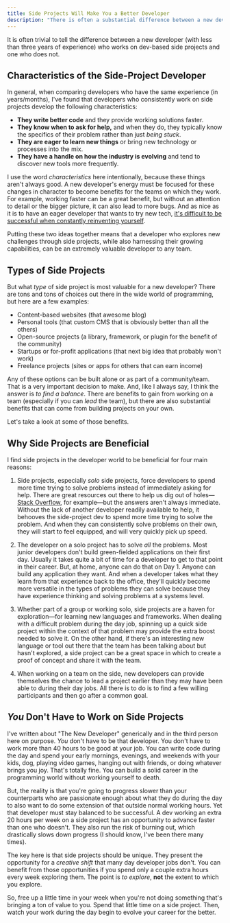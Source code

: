 ```yaml
---
title: Side Projects Will Make You a Better Developer
description: "There is often a substantial difference between a new developer who works on side projects and one who doesn't. But how do you make sure you're working on the right side project?"
---
```


It is often trivial to tell the difference between a new developer (with less than three years of experience) who works on dev-based side projects and one who does not.

## Characteristics of the Side-Project Developer

In general, when comparing developers who have the same experience (in years/months), I've found that developers who consistently work on side projects develop the following characteristics:

- **They write better code** and they provide working solutions faster.
- **They know when to ask for help,** and when they do, they typically know the specifics of their problem rather than just _being stuck_.
- **They are eager to learn new things** or bring new technology or processes into the mix.
- **They have a handle on how the industry is evolving** and tend to discover new tools more frequently.

I use the word _characteristics_ here intentionally, because these things aren't always good. A new developer's energy must be focused for these changes in character to become benefits for the teams on which they work. For example, working faster can be a great benefit, but without an attention to detail or the bigger picture, it can also lead to more bugs. And as nice as it is to have an eager developer that wants to try new tech, [it's difficult to be successful when constantly reinventing yourself](/blog/what-change-means-to-a-developer/).

Putting these two ideas together means that a developer who explores new challenges through side projects, while also harnessing their growing capabilities, can be an extremely valuable developer to any team.

## Types of Side Projects

But what _type_ of side project is most valuable for a new developer? There are tons and tons of choices out there in the wide world of programming, but here are a few examples:

- Content-based websites (that awesome blog)
- Personal tools (that custom CMS that is obviously better than all the others)
- Open-source projects (a library, framework, or plugin for the benefit of the community)
- Startups or for-profit applications (that next big idea that probably won't work)
- Freelance projects (sites or apps for others that can earn income)

Any of these options can be built alone or as part of a community/team. That is a very important decision to make. And, like I always say, I think the answer is _to find a balance_. There are benefits to gain from working on a team (especially if you can _lead_ the team), but there are also substantial benefits that can come from building projects on your own.

Let's take a look at some of those benefits.

## Why Side Projects are Beneficial

I find side projects in the developer world to be beneficial for four main reasons:

1. Side projects, especially _solo_ side projects, force developers to spend more time trying to solve problems instead of immediately asking for help. There are great resources out there to help us dig out of holes—[Stack Overflow](https://stackoverflow.com/), for example—but the answers aren't always immediate. Without the lack of another developer readily available to help, it behooves the side-project dev to spend more time trying to solve the problem. And when they can consistently solve problems on their own, they will start to feel equipped, and will very quickly pick up speed.

2. The developer on a solo project has to solve _all_ the problems. Most junior developers don't build green-fielded applications on their first day. Usually it takes quite a bit of time for a developer to get to that point in their career. But, at home, anyone can do that on Day 1. Anyone can build any application they want. And when a developer takes what they learn from that experience back to the office, they'll quickly become more versatile in the types of problems they can solve because they have experience thinking and solving problems at a systems level.

3. Whether part of a group or working solo, side projects are a haven for exploration—for learning new languages and frameworks. When dealing with a difficult problem during the day job, spinning up a quick side project within the context of that problem may provide the extra boost needed to solve it. On the other hand, if there's an interesting new language or tool out there that the team has been talking about but hasn't explored, a side project can be a great space in which to create a proof of concept and share it with the team.

4. When working on a team on the side, new developers can provide themselves the chance to lead a project earlier than they may have been able to during their day jobs. All there is to do is to find a few willing participants and then go after a common goal.

## _You_ Don't Have to Work on Side Projects

I've written about "The New Developer" generically and in the third person here on purpose. _You_ don't have to be that developer. You don't have to work more than 40 hours to be good at your job. You can write code during the day and spend your early mornings, evenings, and weekends with your kids, dog, playing video games, hanging out with friends, or doing whatever brings you joy. That's totally fine. You can build a solid career in the programming world without working yourself to death.

But, the reality is that you're going to progress slower than your counterparts who are passionate enough about what they do during the day to also want to do some extension of that outside normal working hours. Yet that developer must stay balanced to be successful. A dev working an extra 20 hours per week on a side project has an opportunity to advance faster than one who doesn't. They also run the risk of burning out, which drastically slows down progress (I should know, I've been there many times).

The key here is that side projects should be unique. They present the opportunity for a _creative shift_ that many day developer jobs don't. You can benefit from those opportunities if you spend only a couple extra hours every week exploring them. The point is _to explore_, **not** the extent to which you explore.

So, free up a little time in your week when you're not doing something that's bringing a ton of value to you. Spend that little time on a side project. Then, watch your work during the day begin to evolve your career for the better.

